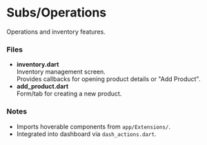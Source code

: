 # Subs/Operations

Operations and inventory features.

### Files
- **inventory.dart**  
  Inventory management screen.  
  Provides callbacks for opening product details or "Add Product".
- **add_product.dart**  
  Form/tab for creating a new product.

### Notes
- Imports hoverable components from `app/Extensions/`.
- Integrated into dashboard via `dash_actions.dart`.
